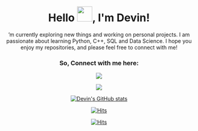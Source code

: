 <div align="center">
  <h1>Hello <img src="https://github.com/TheDudeThatCode/TheDudeThatCode/blob/master/Assets/Hi.gif" height='40' width='40'>, I'm Devin!</h1>
</div>
<div align="center">
  <p> ’m currently exploring new things and working on personal projects. I am passionate about learning Python, C++, SQL and Data Science. I hope you enjoy my repositories, and please feel free to connect with me!  </p>
</div>
<div align="center">
<h3>So, Connect with me here: </h3>
  <a href="https://www.linkedin.com/in/devinjpowers"><img src="https://img.icons8.com/offices/50/000000/linkedin.png"/></a>


  <a href="https://www.devintheengineer.com"><img src="https://img.icons8.com/office/50/000000/jake--v2.png"/></a>
  
  
  
[![Devin's GitHub stats](https://github-readme-stats.vercel.app/api?username=devinpowers)](https://github.com/anuraghazra/github-readme-stats)


[![Hits](https://hits.seeyoufarm.com/api/count/incr/badge.svg?url=https%3A%2F%2Fgithub.com%2Fdevinpowers&count_bg=%233D46C8&title_bg=%23555555&icon=apple.svg&icon_color=%23E7E7E7&title=hits&edge_flat=false)](https://hits.seeyoufarm.com)



[![Hits](https://hits.seeyoufarm.com/api/count/incr/badge.svg?url=https%3A%2F%2Fgithub.com%2Fdevinpowers%2Fdevinpowers.github.io&count_bg=%233D46C8&title_bg=%23EB0909&icon=apple.svg&icon_color=%23E7E7E7&title=hits&edge_flat=false)](https://hits.seeyoufarm.com)
